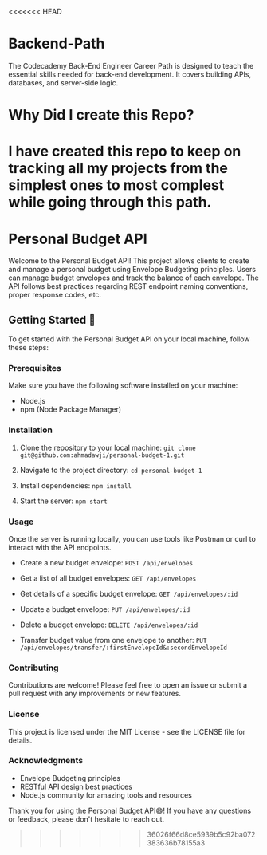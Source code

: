 <<<<<<< HEAD
# Backend-Path
The Codecademy Back-End Engineer Career Path is designed to teach the essential skills needed for back-end development. It covers building APIs, databases, and server-side logic. 
# Why Did I create this Repo?
I have created this repo to keep on tracking all my projects from the simplest ones to most complest while going through this path.
=======

# Personal Budget API

Welcome to the Personal Budget API! This project allows clients to create and manage a personal budget using Envelope Budgeting principles. Users can manage budget envelopes and track the balance of each envelope. The API follows best practices regarding REST endpoint naming conventions, proper response codes, etc.

## Getting Started 🚀

To get started with the Personal Budget API on your local machine, follow these steps:

### Prerequisites

Make sure you have the following software installed on your machine:

-   Node.js
-   npm (Node Package Manager)

### Installation

1.  Clone the repository to your local machine:
    `git clone git@github.com:ahmadawji/personal-budget-1.git` 
    
2.  Navigate to the project directory:
    `cd personal-budget-1` 
    
3.  Install dependencies:
    `npm install` 
    
4.  Start the server:
    `npm start` 
    

### Usage

Once the server is running locally, you can use tools like Postman or curl to interact with the API endpoints.

-   Create a new budget envelope:
    `POST /api/envelopes` 
    
-   Get a list of all budget envelopes:
    `GET /api/envelopes` 
    
-   Get details of a specific budget envelope:
    `GET /api/envelopes/:id` 
    
-   Update a budget envelope:
    `PUT /api/envelopes/:id` 
    
-   Delete a budget envelope:
    `DELETE /api/envelopes/:id`

-   Transfer budget value from one envelope to another:
    `PUT /api/envelopes/transfer/:firstEnvelopeId&:secondEnvelopeId` 

### Contributing

Contributions are welcome! Please feel free to open an issue or submit a pull request with any improvements or new features.

### License

This project is licensed under the MIT License - see the LICENSE file for details.

### Acknowledgments

-   Envelope Budgeting principles
-   RESTful API design best practices
-   Node.js community for amazing tools and resources

Thank you for using the Personal Budget API😄! If you have any questions or feedback, please don't hesitate to reach out.
>>>>>>> 36026f66d8ce5939b5c92ba072383636b78155a3
